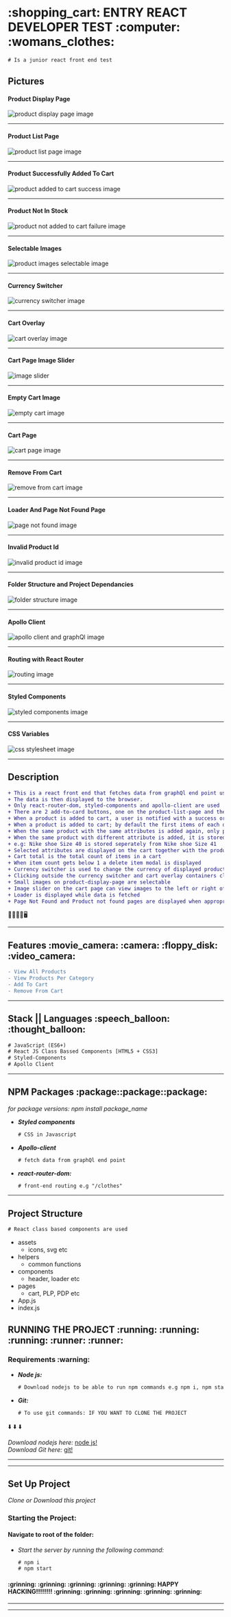 <h1>:shopping_cart: ENTRY REACT DEVELOPER TEST :computer: :womans_clothes:</h1>

```diff
# Is a junior react front end test
```

<h2>Pictures</h2>


<h4> Product Display Page </h4>

![product display page image](/screenshots/productDisplayPage.jpg)

<hr />


<h4> Product List Page </h4>

![product list page image](/screenshots/productListPage.png)

<hr />


<h4> Product Successfully Added To Cart </h4>

![product added to cart success image](/screenshots/successMessage.png)

<hr />


<h4> Product Not In Stock</h4>

![product not added to cart failure image](/screenshots/failureMessage.jpg)

<hr />


<h4> Selectable Images</h4>

![product images selectable image](/screenshots/imageCarousel.jpg)

<hr />


<h4> Currency Switcher</h4>

![currency switcher image](/screenshots/currencySwitcher.jpg)

<hr />


<h4> Cart Overlay </h4>

![cart overlay image](/screenshots/cartOverlay.png)

<hr />


<h4> Cart Page Image Slider </h4>

![image slider](/screenshots/cartImageCarousel.jpg)

<hr />

<h4> Empty Cart Image </h4>

![empty cart image](/screenshots/emptyCart.png)

<hr />


<h4> Cart Page </h4>

![cart page image](/screenshots/cart.png)

<hr />


<h4> Remove From Cart </h4>

![remove from cart image](/screenshots/removeFromCart.png)

<hr />


<h4> Loader And Page Not Found Page </h4>

![page not found image](/screenshots/pageNotFoundAndLoader.png)

<hr />


<h4> Invalid Product Id </h4>

![invalid product id image](/screenshots/invalidProductId.jpg)

<hr />



<h4> Folder Structure and Project Dependancies </h4>

![folder structure image](/screenshots/folderStructureAndDependancies.png)

<hr />


<h4> Apollo Client </h4>

![apollo client and graphQl image](/screenshots/graphQl.png)

<hr />


<h4> Routing with React Router  </h4>

![routing image](/screenshots/dynamicRouting.png)

<hr />


<h4> Styled Components  </h4>

![styled components image](/screenshots/styledComponents.png)

<hr />


<h4> CSS Variables  </h4>

![css stylesheet image](/screenshots/cssVariables.png)

<hr />



<h2> Description </h2>

 ```diff
 + This is a react front end that fetches data from graphQl end point using apollo-client.
 + The data is then displayed to the browser.
 + Only react-router-dom, styled-components and apollo-client are used
 + There are 2 add-to-card buttons, one on the product-list-page and the other on product-display-plage
 + When a product is added to cart, a user is notified with a success or failure message
 + When a product is added to cart; by default the first items of each of the available attribute lists is added
 + When the same product with the same attributes is added again, only product count is increased by one
 + When the same product with different attribute is added, it is stored as a different item
 + e.g: Nike shoe Size 40 is stored seperately from Nike shoe Size 41
 + Selected attributes are displayed on the cart together with the product
 + Cart total is the total count of items in a cart
 + When item count gets below 1 a delete item modal is displayed
 + Currency switcher is used to change the currency of displayed products
 + Clicking outside the currency switcher and cart overlay containers closes the containers
 + Small images on product-display-page are selectable
 + Image slider on the cart page can view images to the left or right of the current image
 + Loader is displayed while data is fetched
 + Page Not Found and Product not found pages are displayed when appropriate errors are encountered
```
:handbag::sandal::jeans::iphone::desktop_computer:

<hr />


<h2> Features :movie_camera: :camera: :floppy_disk: :video_camera:</h2>  

```diff
- View All Products
- View Products Per Category
- Add To Cart
- Remove From Cart
```
<hr />

<h2> Stack || Languages :speech_balloon: :thought_balloon:</h2> 

```diff
# JavaScript (ES6+)
# React JS Class Bassed Components [HTML5 + CSS3]
# Styled-Components
# Apollo Client
```


<hr />

<h2>NPM Packages :package::package::package:</h2>
<em>for package versions: npm install package_name</em>

 <ul>
    <li>
      <em>
        <strong>
          Styled components
        </strong>
       </em>
    </li>
    
```diff
# CSS in Javascript
```
    
   <li>
      <em>
        <strong>
          Apollo-client
        </strong>
       </em>
    </li>
    
```diff
# fetch data from graphQl end point
```

   <li>
      <em>
        <strong>
          react-router-dom:
        </strong>
       </em>
    </li>
    
```diff
# front-end routing e.g "/clothes"
```

  </ul>
  
<hr />


<h2> Project Structure </h2>

```diff
# React class based components are used
```

- assets
   - icons, svg etc
- helpers
   - common functions
- components
   - header, loader etc
- pages
   - cart, PLP, PDP etc
- App.js
- index.js
     

<h2> RUNNING THE PROJECT :running: :running: :running: :runner: :runner:</h2> 

<h3> Requirements :warning:</h3> 

<ul>
   <li>
      <em>
        <strong>
          Node js:
        </strong>
       </em>
    </li>
    
```diff
# Download nodejs to be able to run npm commands e.g npm i, npm start
```

  <li>
      <em>
        <strong>
          Git:
        </strong>
       </em>
    </li>
    
```diff
# To use git commands: IF YOU WANT TO CLONE THE PROJECT
```

</ul>

:arrow_down: :arrow_down: :arrow_down:

<em>Download nodejs here:</em> [node js!](https://nodejs.org/en/)<br />
<em>Download Git here:</em> [git!](https://git-scm.com/)

<hr />

<hr />

<h2> Set Up Project </h2>

<em>Clone or Download this project</em> 

<h3> Starting the Project: </h3>

<h4> Navigate to root of the folder: </h4>

<ul>
   <li>
      <em>
        Start the server by running the following command:
       </em>
    </li>
    
```diff
# npm i
# npm start
```
</ul>

<h4> :grinning: :grinning: :grinning: :grinning: :grinning: HAPPY HACKING!!!!!!!! :grinning: :grinning: :grinning: :grinning: :grinning: </h4>

<hr />
<hr />
